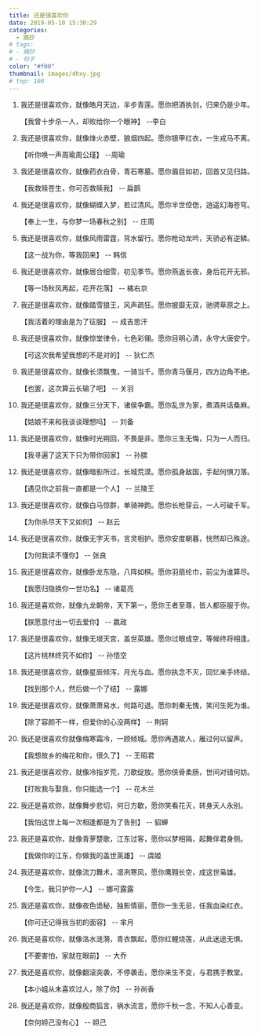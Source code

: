 ```yaml
---
title: 还是很喜欢你
date: 2019-05-10 15:30:29
categories:
  - 摘抄
# tags:
# - 摘抄
# - 句子
color: "#f00"
thumbnail: images/dhxy.jpg
# top: 100
---
```


<div>
    <ol>
        <li>
            <p>我还是很喜欢你，就像皓月天边，半步青莲。愿你把酒执剑，归来仍是少年。</p>
            <p>【我曾十步杀一人，却败给你一个眼神】 --李白</p>
        </li>
        <li>
            <p>我还是很喜欢你，就像烽火赤壁，狼烟四起。愿你银甲红衣，一生戎马不离。</p>
            <p>【听你唤一声周瑜周公瑾】 --周瑜</p>
        </li>
        <li>
            <p>我还是很喜欢你，就像药衣白骨，青石寒墓。愿你眉目如初，回首又见归路。</p>
            <p>【我救赎苍生，你可否救赎我】 -- 扁鹊</p>
        </li>
        <li>
            <p>我还是很喜欢你，就像蝴蝶入梦，若过清风。愿你半世倥偬，逍遥幻海苍穹。</p>
            <p>【奉上一生，与你梦一场春秋之别】 -- 庄周</p>
        </li>
        <li>
            <p>我还是很喜欢你，就像风雨雷霆，背水留行。愿你枪动龙吟，天骄必有逆鳞。</p>
            <p>【这一战为你，等我回来】 -- 韩信</p>
        </li>
        <li>
            <p>我还是很喜欢你，就像居合细雪，初见季节。愿你燕返长夜，身后花开无邪。</p>
            <p>【等一场秋风再起，花开花落】 -- 橘右京</p>
        </li>
        <li>
            <p>我还是很喜欢你，就像踏雪狼王，风声疏狂。愿你披靡无双，驰骋草原之上。</p>
            <p>【我活着的理由是为了征服】 -- 成吉思汗</p>
        </li>
        <li>
            <p>我还是很喜欢你，就像惊堂律令，七色彩翎。愿你目明心清，永守大唐安宁。</p>
            <p>【可这次我希望我想的不是对的】 -- 狄仁杰</p>
        </li>
        <li>
            <p>我还是很喜欢你，就像长须飘曳，一骑当千。愿你青马偃月，四方边角不绝。</p>
            <p>【也罢，这次算云长输了吧】 -- 关羽</p>
        </li>
        <li>
            <p>我还是很喜欢你，就像三分天下，诸侯争霸。愿你乱世为家，煮酒共话桑麻。</p>
            <p>【姑娘不来和我谈谈理想吗】 -- 刘备</p>
        </li>
        <li>
            <p>我还是很喜欢你，就像时光朔回，不畏是非。愿你三生无悔，只为一人而归。</p>
            <p>【我寻遍了这天下只为带你回家】 -- 孙膑</p>
        </li>
        <li>
            <p>我还是很喜欢你，就像暗影所过，长城荒漠。愿你孤身敌国，手起何惧刀落。</p>
            <p>【遇见你之前我一直都是一个人】 -- 兰陵王</p>
        </li>
        <li>
            <p>我还是很喜欢你，就像白马惊群，单骑神韵。愿你长枪穿云，一人可破千军。</p>
            <p>【为你杀尽天下又如何】 -- 赵云</p>
        </li>
        <li>
            <p>我还是很喜欢你，就像无字天书，言灵相护。愿你安度朝暮，恍然却已殊途。</p>
            <p>【为何我读不懂你】 -- 张良</p>
        </li>
        <li>
            <p>我还是很喜欢你，就像卧龙东隐，八阵如棋。愿你羽扇纶巾，前尘为谁算尽。</p>
            <p>【我愿归隐换你一世功名】 -- 诸葛亮</p>
        </li>
        <li>
            <p>我还是喜欢你，就像九龙朝帝，天下第一，愿你王者至尊，皆人都臣服于你。</p>
            <p>【朕愿意付出一切去爱你】 -- 嬴政</p>
        </li>
        <li>
            <p>我还是很喜欢你，就像无垠天宫，盖世英雄。愿你过眼成空，等候终将相逢。</p>
            <p>【这片桃林终究不如你】 -- 孙悟空</p>
        </li>
        <li>
            <p>我还是很喜欢你，就像星辰倾泻，月光与血。愿你执念不灭，回忆亲手终结。</p>
            <p>【找到那个人，然后做一个了结】 -- 露娜</p>
        </li>
        <li>
            <p>我还是很喜欢你，就像萧萧易水，何路可退。愿你刺秦无愧，笑问生死为谁。</p>
            <p>【除了容颜不一样，但爱你的心没两样】 -- 荆轲</p>
        </li>
        <li>
            <p>我还是很喜欢你就像梅寒霜冷，一顾倾城。愿你再遇故人，雁过何以留声。</p>
            <p>【我想故乡的梅花和你，很久了】 -- 王昭君</p>
        </li>
        <li>
            <p>我还是很喜欢你，就像冷指岁荒，刀歌绽放。愿你侠骨柔肠，世间对错何妨。</p>
            <p>【打败我与娶我，你只能选一个】 -- 花木兰</p>
        </li>
        <li>
            <p>我还是喜欢你，就像舞步悲切，何日方歇，愿你笑看花灭，转身天人永别。</p>
            <p>【我怕这世上每一次相逢都是为了告别】 -- 貂蝉</p>
        </li>
        <li>
            <p>我还是喜欢你，就像青萝楚歌，江东过客，愿你以梦相隔，起舞伴君身侧。</p>
            <p>【我做你的江东，你做我的盖世英雄】 -- 虞姬</p>
        </li>
        <li>
            <p>我还是喜欢你，就像流刀舞术，凛冽寒风，愿你鹰翱长空，成这世枭雄。</p>
            <p>【今生，我只护你一人】 -- 娜可露露</p>
        </li>
        <li>
            <p>我还是喜欢你，就像夜色诡秘，独影情丽，愿你一生无忌，任我血染红衣。</p>
            <p>【你可还记得我当初的面容】 -- 芈月</p>
        </li>
        <li>
            <p>我还是喜欢你，就像洛水涟漪，青衣飘起，愿你红鲤烧莲，从此迷途无惧。</p>
            <p>【不要害怕，家就在眼前】 -- 大乔</p>
        </li>
        <li>
            <p>我还是喜欢你，就像翻滚突袭，不停袭击，愿你来生不变，与君携手教堂。</p>
            <p>【本小姐从未喜欢过人，除了你】 -- 孙尚香</p>
        </li>
        <li>
            <p>我还是喜欢你，就像殷商狐言，祸水流言，愿你千秋一念，不知人心善变。</p>
            <p>【奈何妲己没有心】 -- 妲己</p>
        </li>
    </ol>
</div>
